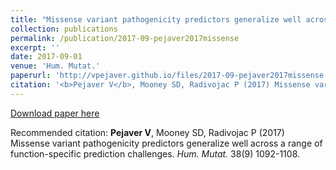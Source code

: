 ```yaml
---
title: "Missense variant pathogenicity predictors generalize well across a range of function-specific prediction challenges"
collection: publications
permalink: /publication/2017-09-pejaver2017missense
excerpt: ''
date: 2017-09-01
venue: 'Hum. Mutat.'
paperurl: 'http://vpejaver.github.io/files/2017-09-pejaver2017missense.pdf'
citation: '<b>Pejaver V</b>, Mooney SD, Radivojac P (2017) Missense variant pathogenicity predictors generalize well across a range of function-specific prediction challenges. <i>Hum. Mutat.</i> 38(9) 1092-1108.'
---
```

[Download paper here](http://vpejaver.github.io/files/2017-09-pejaver2017missense.pdf)

Recommended citation: <b>Pejaver V</b>, Mooney SD, Radivojac P (2017) Missense variant pathogenicity predictors generalize well across a range of function-specific prediction challenges. <i>Hum. Mutat.</i> 38(9) 1092-1108.
